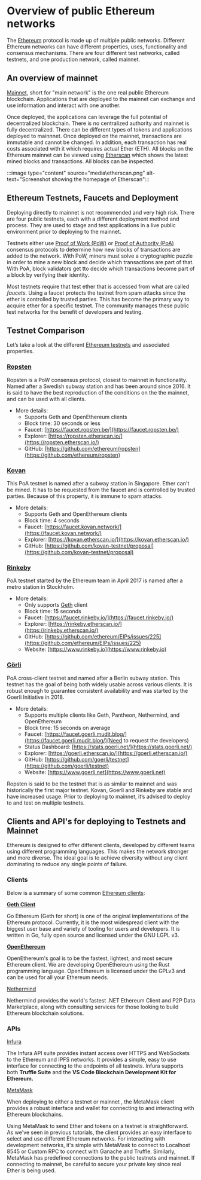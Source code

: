 # Overview of public Ethereum networks

The [Ethereum](https://ethereum.org/?azure-portal=true) protocol is made up of multiple public networks. Different Ethereum networks can have different properties, uses, functionality and consensus mechanisms. There are four different test networks, called testnets, and one production network, called mainnet.

## An overview of mainnet

[Mainnet](https://ethereum.org/en/glossary/#mainnet), short for "main network" is the one real public Ethereum blockchain. Applications that are deployed to the mainnet can exchange and use information and interact with one another.

Once deployed, the applications can leverage the full potential of decentralized blockchain. There is no centralized authority and mainnet is fully decentralized. There can be different types of tokens and applications deployed to mainnnet. Once deployed on the mainnet, transactions are immutable and cannot be changed. In addition, each transaction has real costs associated with it which requires actual Ether (ETH). All blocks on the Ethereum mainnet can be viewed using [Etherscan](https://etherscan.io/) which shows the latest mined blocks and transactions. All blocks can be inspected.

:::image type="content" source="media\etherscan.png" alt-text="Screenshot showing the homepage of Etherscan":::

## Ethereum Testnets, Faucets and Deployment

Deploying directly to mainnet is not recommended and very high risk. There are four public testnets, each with a different deployment method and process. They are used to stage and test applications in a live public environment prior to deploying to the mainnet.

Testnets either use [Proof of Work (PoW)](https://www.investopedia.com/terms/p/proof-work.asp?azure-portal=true) or [Proof of Authority (PoA)](https://academy.binance.com/en/articles/proof-of-authority-explained/?azure-portal=true) consensus protocols to determine how new blocks of transactions are added to the network. With PoW, miners must solve a cryptographic puzzle in order to mine a new block and decide which transactions are part of that. With PoA, block validators get tto decide which transactions become part of a block by verifying their identity.

 Most testnets require that test ether that is accessed from what are called *faucets*. Using a faucet protects the testnet from spam attacks since the ether is controlled by trusted parties. This has become the primary way to acquire ether for a specific testnet. The community manages these public test networks for the benefit of developers and testing.

## Testnet Comparison

Let’s take a look at the different [Ethereum testnets](https://ethereum.org/en/developers/docs/networks/#testnets) and associated properties.

### [Ropsten](https://ropsten.etherscan.io/?azure-portal=true)

Ropsten is a PoW consensus protocol, closest to mainnet in functionality. Named after a Swedish subway station and has been around since 2016. It is said to have the best reproduction of the conditions on the the mainnet, and can be used with all clients.

- More details:
  - Supports Geth and OpenEthereum clients
  - Block time: 30 seconds or less
  - Faucet: [https://faucet.ropsten.be/](https://faucet.ropsten.be/)
  - Explorer: [https://ropsten.etherscan.io/](https://ropsten.etherscan.io/)
  - GitHub: [https://github.com/ethereum/ropsten](https://github.com/ethereum/ropsten)

### [Kovan](https://kovan-testnet.github.io/website/?azure-portal=true)

This PoA testnet is named after a subway station in Singapore. Ether can't be mined. It has to be requested from the faucet and is controlled by trusted parties. Because of this property, it is immune to spam attacks.

- More details:
  - Supports Geth and OpenEthereum clients
  - Block time: 4 seconds
  - Faucet: [https://faucet.kovan.network/](https://faucet.kovan.network/)
  - Explorer: [https://kovan.etherscan.io/](https://kovan.etherscan.io/)
  - GitHub: [https://github.com/kovan-testnet/proposal](https://github.com/kovan-testnet/proposal)

### [Rinkeby](https://www.rinkeby.io/?azure-portal=true)

PoA testnet started by the Ethereum team in April 2017 is named after a metro station in Stockholm.

- More details:
  - Only supports [Geth](https://geth.ethereum.org/?azure-portal=true) client
  - Block time: 15 seconds
  - Faucet: [https://faucet.rinkeby.io/](https://faucet.rinkeby.io/)
  - Explorer: [https://rinkeby.etherscan.io/](https://rinkeby.etherscan.io/)
  - GitHub: [https://github.com/ethereum/EIPs/issues/225](https://github.com/ethereum/EIPs/issues/225)
  - Website: [https://www.rinkeby.io](https://www.rinkeby.io)

### [Görli](https://goerli.net/?azure-portal=true)

PoA cross-client testnet and named after a Berlin subway station. This testnet has the goal of being both widely usable across various clients. It is robust enough to guarantee consistent availability and was started by the Goerli Initiative in 2018.

- More details:
  - Supports multiple clients like Geth, Pantheon, Nethermind, and OpenEthereum
  - Block time: 15 seconds on average
  - Faucet: [https://faucet.goerli.mudit.blog/](https://faucet.goerli.mudit.blog/)(Need to request the developers)
  - Status Dashboard: [https://stats.goerli.net/](https://stats.goerli.net/)
  - Explorer: [https://goerli.etherscan.io/](https://goerli.etherscan.io/)
  - GitHub: [https://github.com/goerli/testnet](https://github.com/goerli/testnet)
  - Website: [https://www.goerli.net](https://www.goerli.net)

Ropsten is said to be the testnet that is as similar to mainnet and was historically the first major testnet. Kovan, Goerli and Rinkeby are stable and have increased usage. Prior to deploying to mainnet, it’s advised to deploy to and test on multiple testnets.

## Clients and API's for deploying to **Testnets** and **Mainnet**

Ethereum is designed to offer different clients, developed by different teams using different programming languages. This makes the network stronger and more diverse. The ideal goal is to achieve diversity without any client dominating to reduce any single points of failure.

### Clients

Below is a summary of some common [Ethereum clients](https://ethereum.org/en/developers/docs/nodes-and-clients/#clients):

[**Geth Client**](https://geth.ethereum.org/?azure-portal=true)

Go Ethereum (Geth for short) is one of the original implementations of the Ethereum protocol. Currently, it is the most widespread client with the biggest user base and variety of tooling for users and developers. It is written in Go, fully open source and licensed under the GNU LGPL v3.

[**OpenEthereum**](https://github.com/openethereum/openethereum)

OpenEthereum's goal is to be the fastest, lightest, and most secure Ethereum client. We are developing OpenEthereum using the Rust programming language. OpenEthereum is licensed under the GPLv3 and can be used for all your Ethereum needs.

[Nethermind](https://nethermind.io/)

Nethermind provides the world's fastest .NET Ethereum Client and P2P Data Marketplace, along with consulting services for those looking to build Ethereum blockchain solutions.

### APIs

[Infura](https://infura.io/?azure-portal=true)

The Infura API suite provides instant access over HTTPS and WebSockets to the Ethereum and IPFS networks. It provides a simple, easy to use interface for connecting to the endpoints of all testnets. Infura supports both **Truffle Suite** and the **VS Code Blockchain Development Kit for Ethereum.**

[MetaMask](https://metamask.io/?azure-portal=true)

When deploying to either a testnet or mainnet , the MetaMask client provides a robust interface and wallet for connecting to and interacting with Ethereum blockchains.

Using MetaMask to send Ether and tokens on a testnet is straightforward. As we've seen in previous tutorials, the client provides an easy interface to select and use different Ethereum networks. For interacting with development networks, it's simple with MetaMask to connect to Localhost 8545 or Custom RPC to connect with Ganache and Truffle. Similarly, MetaMask has predefined connections to the public testnets and mainnet. If connecting to mainnet, be careful to secure your private key since real Ether is being used.
